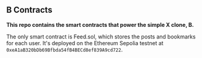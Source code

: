 ## B Contracts

**This repo contains the smart contracts that power the simple X clone, B.**

The only smart contract is Feed.sol, which stores the posts and bookmarks for each user. It's deployed on the Ethereum Sepolia testnet at `0xeA1aB320bDb69Bfbda54fB4BECd8ef839A9cd722`.
